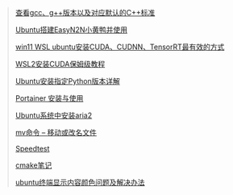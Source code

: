 >
> [查看gcc、g++版本以及对应默认的C++标准](查看gcc、g++版本以及对应默认的C++标准.md)
>
> [Ubuntu搭建EasyN2N小黄鸭并使用](Ubuntu搭建EasyN2N小黄鸭并使用.md)
>
> [win11 WSL ubuntu安装CUDA、CUDNN、TensorRT最有效的方式](win11%20WSL%20ubuntu安装CUDA、CUDNN、TensorRT最有效的方式.md)
>
> [WSL2安装CUDA保姆级教程](WSL2安装CUDA保姆级教程.md)
>
> [Ubuntu安装指定Python版本详解](Ubuntu安装指定Python版本详解.md)
>
> [Portainer 安装与使用](Web/Ubuntu%20Note/Portainer%20安装与使用.md)
>
> [Ubuntu系统中安装aria2](Web/Ubuntu%20Note/Ubuntu系统中安装aria2.md)
>
> [mv命令 – 移动或改名文件](Web/Ubuntu%20Note/mv命令%20–%20移动或改名文件.md)
>
> [Speedtest](Speedtest.md)
>
> [cmake笔记](cmake笔记.md)
>
> [ubuntu终端显示内容颜色问题及解决办法](ubuntu终端显示内容颜色问题及解决办法.md)
